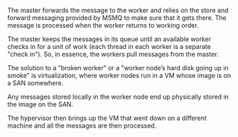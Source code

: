 <!--
title: "In a Distributor Scenario, What Happens to the Message if a Worker Goes Down?"
tags: 
-->

The master forwards the message to the worker and relies on the store and forward messaging provided by MSMQ to make sure that it gets there. The message is processed when the worker returns to working order.

The master keeps the messages in its queue until an available worker checks in for a unit of work (each thread in each worker is a separate
"check in"). So, in essence, the workers pull messages from the master.

The solution to a "broken worker" or a "worker node’s hard disk going up in smoke" is virtualization, where worker nodes run in a VM whose image is on a SAN somewhere.

Any messages stored locally in the worker node end up physically stored in the image on the SAN.

The hypervisor then brings up the VM that went down on a different machine and all the messages are then processed.

